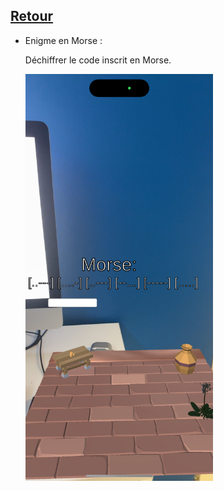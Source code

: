 ## [Retour](/ressources/Enigmes.md)

- Enigme en Morse :

  Déchiffrer le code inscrit en Morse.

  <img src="/Images/IMG_1557.PNG" alt="Morse" width="300">
